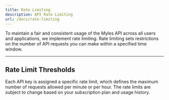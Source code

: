```yaml
---
title: Rate Limiting
description: API Rate Limiting
url: /docs/rate-limiting
---
```


To maintain a fair and consistent usage of the Myles API across all users and applications, we implement rate limiting. Rate limiting sets restrictions on the number of API requests you can make within a specified time window.

---

## Rate Limit Thresholds

Each API key is assigned a specific rate limit, which defines the maximum number of requests allowed per minute or per hour. The rate limits are subject to change based on your subscription plan and usage history.
